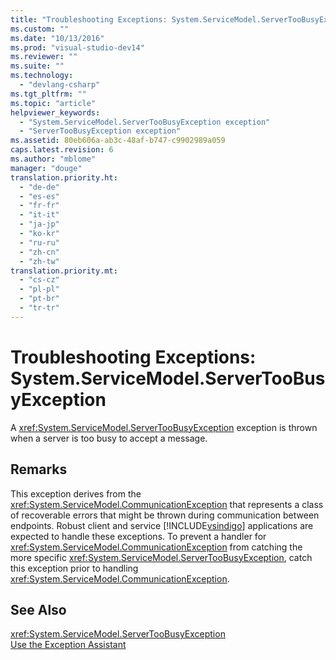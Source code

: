 ```yaml
---
title: "Troubleshooting Exceptions: System.ServiceModel.ServerTooBusyException"
ms.custom: ""
ms.date: "10/13/2016"
ms.prod: "visual-studio-dev14"
ms.reviewer: ""
ms.suite: ""
ms.technology: 
  - "devlang-csharp"
ms.tgt_pltfrm: ""
ms.topic: "article"
helpviewer_keywords: 
  - "System.ServiceModel.ServerTooBusyException exception"
  - "ServerTooBusyException exception"
ms.assetid: 80eb606a-ab3c-48af-b747-c9902989a059
caps.latest.revision: 6
ms.author: "mblome"
manager: "douge"
translation.priority.ht: 
  - "de-de"
  - "es-es"
  - "fr-fr"
  - "it-it"
  - "ja-jp"
  - "ko-kr"
  - "ru-ru"
  - "zh-cn"
  - "zh-tw"
translation.priority.mt: 
  - "cs-cz"
  - "pl-pl"
  - "pt-br"
  - "tr-tr"
---
```

# Troubleshooting Exceptions: System.ServiceModel.ServerTooBusyException
A <xref:System.ServiceModel.ServerTooBusyException> exception is thrown when a server is too busy to accept a message.  
  
## Remarks  
 This exception derives from the <xref:System.ServiceModel.CommunicationException> that represents a class of recoverable errors that might be thrown during communication between endpoints. Robust client and service [!INCLUDE[vsindigo](../datatools/includes/vsindigo_md.md)] applications are expected to handle these exceptions. To prevent a handler for <xref:System.ServiceModel.CommunicationException> from catching the more specific <xref:System.ServiceModel.ServerTooBusyException>, catch this exception prior to handling <xref:System.ServiceModel.CommunicationException>.  
  
## See Also  
 <xref:System.ServiceModel.ServerTooBusyException>   
 [Use the Exception Assistant](../Topic/How%20to:%20Use%20the%20Exception%20Assistant.md)